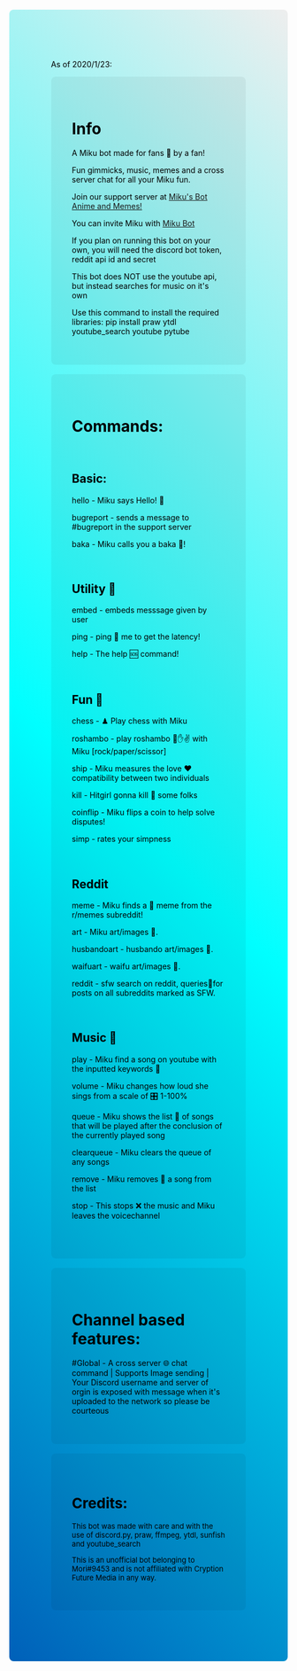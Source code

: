 <!DOCTYPE html>
<html style="font-family: -apple-system, BlinkMacSystemFont, 'Segoe UI', Roboto, Oxygen, Ubuntu, Cantarell, 'Open Sans', 'Helvetica Neue', sans-serif; font-size: large;">
    <div style="border-radius: 8px; background-image: linear-gradient(45deg, rgb(0, 96, 185),rgb(0, 255, 255), rgb(238, 238, 238)); max-width: 900px; padding: 2cm; color: black;">
        <p>As of 2020/1/23:</p>
        <div style="border-radius: 8px; padding: 1cm; background-color:rgba(0, 0, 0, 0.05);">
            <h1>Info</h1>
            <p>A Miku bot made for fans 🎤 by a fan!</p>
            <p>Fun gimmicks, music, memes and a cross server chat for all your Miku fun.</p>
            <p>Join our support server at <a href="https://top.gg/servers/794027141678366770">Miku's Bot Anime and Memes!</a></p>
            <p>You can invite Miku with <a href="https://top.gg/bot/617550552074551327">Miku Bot</a></p>
            <p>If you plan on running this bot on your own, you will need the discord bot token, reddit api id and secret</p>
            <p>This bot does NOT use the youtube api, but instead searches for music on it's own</p>
            <p>Use this command to install the required libraries: pip install praw ytdl youtube_search youtube pytube<p>
        </div>
        <br>
        <div style="border-radius: 8px; padding: 1cm; background-color:rgba(0, 0, 0, 0.05);">
            <h1>Commands:</h1>
            <br>
            <div>
                <h2>Basic:</h2>
                <p>hello - Miku says Hello! 👋</p>
                <p>bugreport - sends a message to #bugreport in the support server</p>
                <p>baka - Miku calls you a baka 🧠!</p>
            </div>
            <br>
            <div>
                <h2>Utility 🔨</h2>
                <p>embed - embeds messsage given by user</p>
                <p>ping - ping 🏓 me to get the latency!</p>
                <p>help - The help 🆘 command!</p>
            </div>
            <br>
            <div>
                <h2>Fun 🎲</h2>
                <p>chess - ♟ Play chess with Miku</p>
                <p>roshambo - play roshambo 👊✋✌ with Miku [rock/paper/scissor]</p>
                <p>ship - Miku measures the love ♥ compatibility between two individuals</p>
                <p>kill - Hitgirl gonna kill 🔫 some folks</p>
                <p>coinflip - Miku flips a coin to help solve disputes!</p>
                <p>simp - rates your simpness</p>
            </div>
            <br>
            <div>
                <h2>Reddit</h2>
                <p>meme - Miku finds a 🤪 meme from the r/memes subreddit!</p>
                <p>art - Miku art/images 🎨.</p>
                <p>husbandoart - husbando art/images 🎨.</p>
                <p>waifuart - waifu art/images 🎨.</p>
                <p>reddit - sfw search on reddit, queries🔎for posts on all subreddits marked as SFW.</p>
            </div>
            <br>
            <div>
                <h2>Music 🎵</h2>
                <p>play - Miku find a song on youtube with the inputted keywords 🎹</p>
                <p>volume - Miku changes how loud she sings from a scale of 🎛 1-100%</p>
                <p>queue -  Miku shows the list 📝 of songs that will be played after the conclusion of the currently played song</p>
                <p>clearqueue - Miku clears the queue of any songs</p>
                <p>remove - Miku removes 🔪 a song from the list</p>
                <p>stop - This stops ❌ the music and Miku leaves the voicechannel</p>
            </div>
            <br>
        </div>
        <br>
        <div style="border-radius: 8px; padding: 1cm; background-color:rgba(0, 0, 0, 0.05);">    
            <h1>Channel based features:</h1>
            <p>#Global - A cross server 🌐 chat command | Supports Image sending | Your Discord username and server of orgin is exposed with message when it's uploaded to the network so please be courteous</p>
        </div>
        <br>
        <div style="border-radius: 8px; padding: 1cm; background-color:rgba(0, 0, 0, 0.05); font-size: small">
            <h1>Credits:</h1>
            <p>This bot was made with care and with the use of discord.py, praw, ffmpeg, ytdl, sunfish and youtube_search</p>
            <p>This is an unofficial bot belonging to Mori#9453 and is not affiliated with Cryption Future Media in any way.</p>
        </div>
   </div>
</html>
